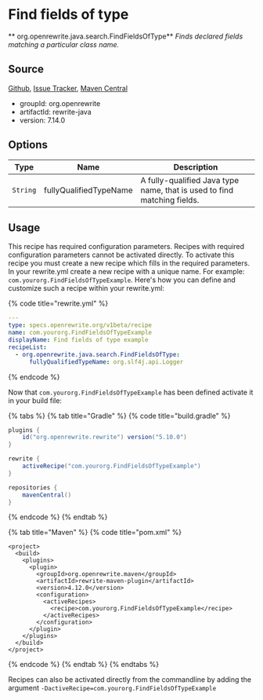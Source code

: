 # Find fields of type

** org.openrewrite.java.search.FindFieldsOfType**
_Finds declared fields matching a particular class name._

## Source

[Github](https://github.com/openrewrite/rewrite), [Issue Tracker](https://github.com/openrewrite/rewrite/issues), [Maven Central](https://search.maven.org/artifact/org.openrewrite/rewrite-java/7.14.0/jar)

* groupId: org.openrewrite
* artifactId: rewrite-java
* version: 7.14.0

## Options

| Type | Name | Description |
| -- | -- | -- |
| `String` | fullyQualifiedTypeName | A fully-qualified Java type name, that is used to find matching fields. |


## Usage

This recipe has required configuration parameters. Recipes with required configuration parameters cannot be activated directly. To activate this recipe you must create a new recipe which fills in the required parameters. In your rewrite.yml create a new recipe with a unique name. For example: `com.yourorg.FindFieldsOfTypeExample`.
Here's how you can define and customize such a recipe within your rewrite.yml:

{% code title="rewrite.yml" %}
```yaml
---
type: specs.openrewrite.org/v1beta/recipe
name: com.yourorg.FindFieldsOfTypeExample
displayName: Find fields of type example
recipeList:
  - org.openrewrite.java.search.FindFieldsOfType:
      fullyQualifiedTypeName: org.slf4j.api.Logger
```
{% endcode %}


Now that `com.yourorg.FindFieldsOfTypeExample` has been defined activate it in your build file:

{% tabs %}
{% tab title="Gradle" %}
{% code title="build.gradle" %}
```groovy
plugins {
    id("org.openrewrite.rewrite") version("5.10.0")
}

rewrite {
    activeRecipe("com.yourorg.FindFieldsOfTypeExample")
}

repositories {
    mavenCentral()
}

```
{% endcode %}
{% endtab %}

{% tab title="Maven" %}
{% code title="pom.xml" %}
```markup
<project>
  <build>
    <plugins>
      <plugin>
        <groupId>org.openrewrite.maven</groupId>
        <artifactId>rewrite-maven-plugin</artifactId>
        <version>4.12.0</version>
        <configuration>
          <activeRecipes>
            <recipe>com.yourorg.FindFieldsOfTypeExample</recipe>
          </activeRecipes>
        </configuration>
      </plugin>
    </plugins>
  </build>
</project>
```
{% endcode %}
{% endtab %}
{% endtabs %}

Recipes can also be activated directly from the commandline by adding the argument `-DactiveRecipe=com.yourorg.FindFieldsOfTypeExample`

